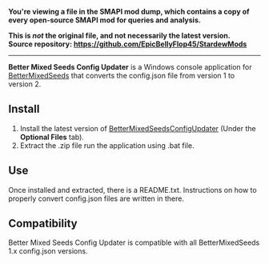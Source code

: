 **You're viewing a file in the SMAPI mod dump, which contains a copy of every open-source SMAPI mod
for queries and analysis.**

**This is _not_ the original file, and not necessarily the latest version.**  
**Source repository: https://github.com/EpicBellyFlop45/StardewMods**

----

**Better Mixed Seeds Config Updater** is a Windows console application for [BetterMixedSeeds](https://www.nexusmods.com/stardewvalley/mods/3012) that converts the config.json file from version 1 to version 2.

## Install
1. Install the latest version of [BetterMixedSeedsConfigUpdater](https://www.nexusmods.com/stardewvalley/mods/3012?tab=files) (Under the **Optional Files** tab).
3. Extract the .zip file run the application using .bat file.

## Use
Once installed and extracted, there is a README.txt. Instructions on how to properly convert config.json files are written in there.

## Compatibility
Better Mixed Seeds Config Updater is compatible with all BetterMixedSeeds 1.x config.json versions.